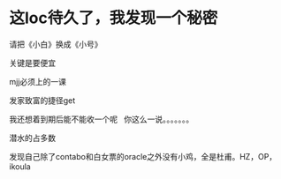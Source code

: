 # 这loc待久了，我发现一个秘密


请把《小白》换成《小号》

关键是要便宜

mjj必须上的一课<img src="static/image/smiley/default/lol.gif" smilieid="12" border="0" alt="" />

发家致富的捷径get<img id="aimg_XOX21" onclick="zoom(this, this.src, 0, 0, 0)" class="zoom" src="https://cdn.jsdelivr.net/gh/hishis/forum-master/public/images/patch.gif" onmouseover="img_onmouseoverfunc(this)" onload="thumbImg(this)" border="0" alt="" />

<img src="static/image/smiley/default/sweat.gif" smilieid="10" border="0" alt="" />我还想着到期后能不能收一个呢&nbsp; &nbsp;你这么一说。。。。。。。

潜水的占多数<br />


发现自己除了contabo和白女票的oracle之外没有小鸡，全是杜甫。HZ，OP，ikoula
